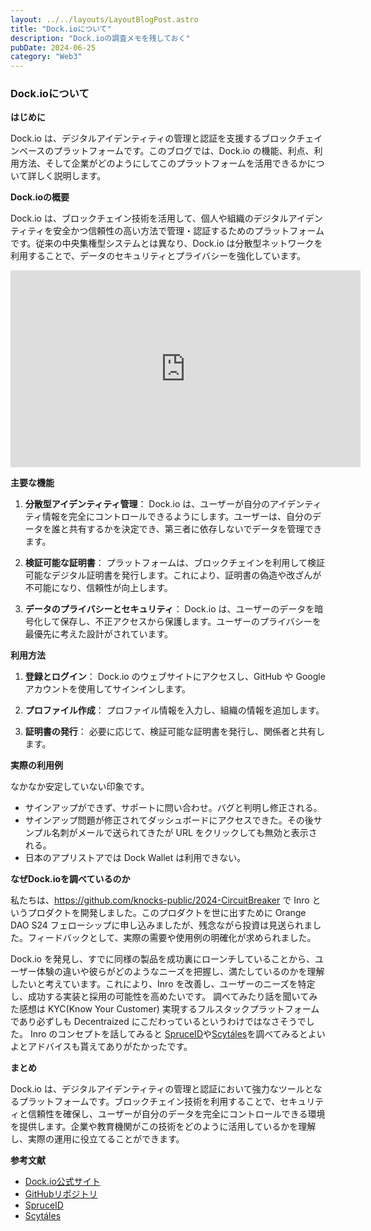 ```yaml
---
layout: ../../layouts/LayoutBlogPost.astro
title: "Dock.ioについて"
description: "Dock.ioの調査メモを残しておく"
pubDate: 2024-06-25
category: "Web3"
---
```


### Dock.ioについて

**はじめに**

Dock.io は、デジタルアイデンティティの管理と認証を支援するブロックチェインベースのプラットフォームです。このブログでは、Dock.io の機能、利点、利用方法、そして企業がどのようにしてこのプラットフォームを活用できるかについて詳しく説明します。

**Dock.ioの概要**

Dock.io は、ブロックチェイン技術を活用して、個人や組織のデジタルアイデンティティを安全かつ信頼性の高い方法で管理・認証するためのプラットフォームです。従来の中央集権型システムとは異なり、Dock.io は分散型ネットワークを利用することで、データのセキュリティとプライバシーを強化しています。

<iframe width="560" height="315" src="https://www.youtube.com/embed/h0JudHh0wOg?si=dHv_mvIghasSsWDE" title="YouTube video player" frameborder="0" allow="accelerometer; autoplay; clipboard-write; encrypted-media; gyroscope; picture-in-picture; web-share" referrerpolicy="strict-origin-when-cross-origin" allowfullscreen></iframe>

**主要な機能**

1. **分散型アイデンティティ管理**：
   Dock.io は、ユーザーが自分のアイデンティティ情報を完全にコントロールできるようにします。ユーザーは、自分のデータを誰と共有するかを決定でき、第三者に依存しないでデータを管理できます。

2. **検証可能な証明書**：
   プラットフォームは、ブロックチェインを利用して検証可能なデジタル証明書を発行します。これにより、証明書の偽造や改ざんが不可能になり、信頼性が向上します。

3. **データのプライバシーとセキュリティ**：
   Dock.io は、ユーザーのデータを暗号化して保存し、不正アクセスから保護します。ユーザーのプライバシーを最優先に考えた設計がされています。

**利用方法**

1. **登録とログイン**：
   Dock.io のウェブサイトにアクセスし、GitHub や Google アカウントを使用してサインインします。

2. **プロファイル作成**：
   プロファイル情報を入力し、組織の情報を追加します。

3. **証明書の発行**：
   必要に応じて、検証可能な証明書を発行し、関係者と共有します。

**実際の利用例**

なかなか安定していない印象です。
- サインアップができず、サポートに問い合わせ。バグと判明し修正される。
- サインアップ問題が修正されてダッシュボードにアクセスできた。その後サンプル名刺がメールで送られてきたが URL をクリックしても無効と表示される。
- 日本のアプリストアでは Dock Wallet は利用できない。

**なぜDock.ioを調べているのか**

私たちは、https://github.com/knocks-public/2024-CircuitBreaker で Inro というプロダクトを開発しました。このプロダクトを世に出すために Orange DAO S24 フェローシップに申し込みましたが、残念ながら投資は見送られました。フィードバックとして、実際の需要や使用例の明確化が求められました。

Dock.io を発見し、すでに同様の製品を成功裏にローンチしていることから、ユーザー体験の違いや彼らがどのようなニーズを把握し、満たしているのかを理解したいと考えています。これにより、Inro を改善し、ユーザーのニーズを特定し、成功する実装と採用の可能性を高めたいです。
調べてみたり話を聞いてみた感想は KYC(Know Your Customer) 実現するフルスタックプラットフォームであり必ずしも Decentraized にこだわっているというわけではなさそうでした。
Inro のコンセプトを話してみると [SpruceID](https://spruceid.com/)や[Scytáles](https://www.scytales.com/)を調べてみるとよいよとアドバイスも貰えてありがたかったです。

**まとめ**

Dock.io は、デジタルアイデンティティの管理と認証において強力なツールとなるプラットフォームです。ブロックチェイン技術を利用することで、セキュリティと信頼性を確保し、ユーザーが自分のデータを完全にコントロールできる環境を提供します。企業や教育機関がこの技術をどのように活用しているかを理解し、実際の運用に役立てることができます。

**参考文献**
- [Dock.io公式サイト](https://dock.io)
- [GitHubリポジトリ](https://github.com/knocks-public/2024-CircuitBreaker)
- [SpruceID](https://spruceid.com/)
- [Scytáles](https://www.scytales.com/)
